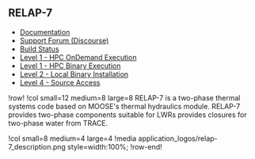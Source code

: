 ## RELAP-7

- [Documentation](https://relap7-docs.hpcondemand.inl.gov/latest/)
- [Support Forum (Discourse)](https://relap7-discourse.hpcondemand.inl.gov)
- [Build Status](https://civet.inl.gov/repo/852/)
- [Level 1 - HPC OnDemand Execution](ncrc/applications/ncrc_ondemand_relap7.md)
- [Level 1 - HPC Binary Execution](ncrc/applications/ncrc_hpc_relap7.md)
- [Level 2 - Local Binary Installation](ncrc/applications/ncrc_conda_relap7.md)
- [Level 4 - Source Access](ncrc/applications/ncrc_develop_relap7.md)

!row!
!col small=12 medium=8 large=8
RELAP-7 is a two-phase thermal systems code based on MOOSE's thermal hydraulics module. RELAP-7 provides two-phase components suitable for LWRs provides closures for two-phase water from TRACE.

!col small=8 medium=4 large=4
!media application_logos/relap-7_description.png style=width:100%;
!row-end!
